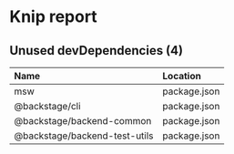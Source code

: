 # Knip report

## Unused devDependencies (4)

| Name                          | Location     |
|:------------------------------|:-------------|
| msw                           | package.json |
| @backstage/cli                | package.json |
| @backstage/backend-common     | package.json |
| @backstage/backend-test-utils | package.json |

